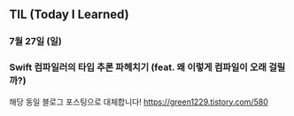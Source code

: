 ## TIL (Today I Learned)

### 7월 27일 (일)    
### Swift 컴파일러의 타입 추론 파헤치기 (feat. 왜 이렇게 컴파일이 오래 걸릴까?)
해당 동일 블로그 포스팅으로 대체합니다!
https://green1229.tistory.com/580       
